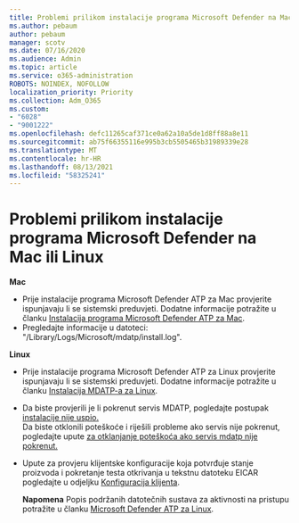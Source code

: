 ```yaml
---
title: Problemi prilikom instalacije programa Microsoft Defender na Mac ili Linux
ms.author: pebaum
author: pebaum
manager: scotv
ms.date: 07/16/2020
ms.audience: Admin
ms.topic: article
ms.service: o365-administration
ROBOTS: NOINDEX, NOFOLLOW
localization_priority: Priority
ms.collection: Adm_O365
ms.custom:
- "6028"
- "9001222"
ms.openlocfilehash: defc11265caf371ce0a62a10a5de1d8ff88a8e11
ms.sourcegitcommit: ab75f66355116e995b3cb5505465b31989339e28
ms.translationtype: MT
ms.contentlocale: hr-HR
ms.lasthandoff: 08/13/2021
ms.locfileid: "58325241"
---
```

# <a name="issues-installing-microsoft-defender-on-mac-or-linux"></a>Problemi prilikom instalacije programa Microsoft Defender na Mac ili Linux

**Mac**

- Prije instalacije programa Microsoft Defender ATP za Mac provjerite ispunjavaju li se sistemski preduvjeti. Dodatne informacije potražite u članku [Instalacija programa Microsoft Defender ATP za Mac](https://docs.microsoft.com/windows/security/threat-protection/microsoft-defender-atp/microsoft-defender-atp-mac#how-to-install-microsoft-defender-atp-for-mac).  
- Pregledajte informacije u datoteci: "/Library/Logs/Microsoft/mdatp/install.log".

**Linux**

- Prije instalacije programa Microsoft Defender ATP za Linux provjerite ispunjavaju li se sistemski preduvjeti. Dodatne informacije potražite u članku [Instalacija MDATP-a za Linux](https://docs.microsoft.com/windows/security/threat-protection/microsoft-defender-atp/microsoft-defender-atp-linux#system-requirements). 
- Da biste provjerili je li pokrenut servis MDATP, pogledajte postupak [instalacije nije uspio.](https://docs.microsoft.com/windows/security/threat-protection/microsoft-defender-atp/linux-support-install#installation-failed)  
    Da biste otklonili poteškoće i riješili probleme ako servis nije pokrenut, pogledajte upute [za otklanjanje poteškoća ako servis mdatp nije pokrenut.](https://docs.microsoft.com/windows/security/threat-protection/microsoft-defender-atp/linux-support-install#steps-to-troubleshoot-if-mdatp-service-isnt-running)
- Upute za provjeru klijentske konfiguracije koja potvrđuje stanje proizvoda i pokretanje testa otkrivanja u tekstnu datoteku EICAR pogledajte u odjeljku [Konfiguracija klijenta](https://docs.microsoft.com/windows/security/threat-protection/microsoft-defender-atp/linux-install-manually#client-configuration).  

    **Napomena** Popis podržanih datotečnih sustava za aktivnosti na pristupu potražite u članku [Microsoft Defender ATP za Linux](https://docs.microsoft.com/windows/security/threat-protection/microsoft-defender-atp/microsoft-defender-atp-linux#system-requirements).